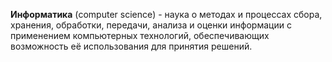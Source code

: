 **Информатика** (computer science) - наука о методах и процессах сбора, хранения, обработки, передачи, анализа и оценки информации с применением компьютерных технологий, обеспечивающих возможность её использования для принятия решений.